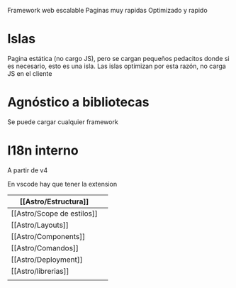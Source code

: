 Framework web escalable
Paginas muy rapidas
Optimizado y rapido
# Islas
Pagina estática (no cargo JS), pero se cargan pequeños pedacitos donde si es necesario, esto es una isla.
Las islas optimizan por esta razón, no carga JS en el cliente
# Agnóstico a bibliotecas
Se puede cargar cualquier framework
# I18n interno
A partir de v4

En vscode hay que tener la extension

| [[Astro/Estructura]]       |     |
| -------------------------- | --- |
| [[Astro/Scope de estilos]] |     |
| [[Astro/Layouts]]          |     |
| [[Astro/Components]]       |     |
| [[Astro/Comandos]]         |     |
| [[Astro/Deployment]]       |     |
| [[Astro/librerias]]        |     |
|                            |     |
